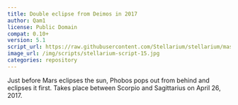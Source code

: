 ```yaml
---
title: Double eclipse from Deimos in 2017
author: Qam1
license: Public Domain
compat: 0.10+
version: 5.1
script_url: https://raw.githubusercontent.com/Stellarium/stellarium/master/scripts/phobos_phun_1.ssc
image_url: /img/scripts/stellarium-script-15.jpg
categories: repository
---
```

Just before Mars eclipses the sun, Phobos pops out from behind and eclipses it first. Takes place between Scorpio and Sagittarius on April 26, 2017.